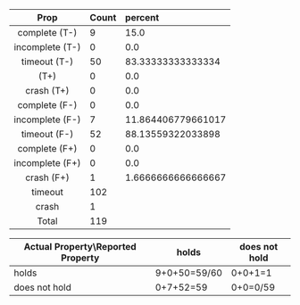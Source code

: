 
| Prop | Count | percent |
|:----:|:------|:--|
|complete   (T-)|9| 15.0 |
|incomplete (T-)|0|0.0 |
|timeout    (T-)|50|83.33333333333334 |
|           (T+)|0|0.0 |
|crash      (T+)|0|0.0 |
|complete   (F-)|0|0.0 |
|incomplete (F-)|7|11.864406779661017 |
|timeout    (F-)|52|88.13559322033898 |
|complete   (F+)|0|0.0 |
|incomplete (F+)|0|0.0 |
|crash      (F+)|1|1.6666666666666667 |
|timeout        |102| |
|crash          |1| |
|Total          |119| |

| Actual Property\Reported Property | holds | does not hold |
|------------------------------------|-------|---------------|
| holds | 9+0+50=59/60 | 0+0+1=1 |
| does not hold | 0+7+52=59 | 0+0=0/59 |

